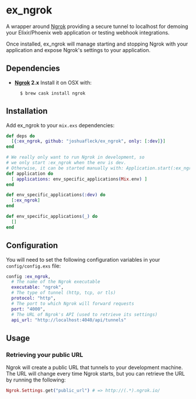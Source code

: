 # ex_ngrok

A wrapper around [Ngrok](https://ngrok.com/) providing a secure tunnel to localhost for demoing your Elixir/Phoenix web application or testing webhook integrations.

Once installed, ex_ngrok will manage starting and stopping Ngrok with your application and expose Ngrok's settings to your application.

## Dependencies

- **[Ngrok](https://ngrok.com/) 2.x** Install it on OSX with:

        $ brew cask install ngrok

## Installation

Add ex_ngrok to your `mix.exs` dependencies:

```elixir
def deps do
  [{:ex_ngrok, github: "joshuafleck/ex_ngrok", only: [:dev]}]
end

# We really only want to run Ngrok in development, so
# we only start :ex_ngrok when the env is dev.
# Otherwise, it can be started manually with: Application.start(:ex_ngrok)
def application do
  [ applications: env_specific_applications(Mix.env) ]
end

def env_specific_applications(:dev) do
  [:ex_ngrok]
end

def env_specific_applications(_) do
  []
end
```

## Configuration

You will need to set the following configuration variables in your `config/config.exs` file:

```elixir
config :ex_ngrok,
  # The name of the Ngrok executable
  executable: "ngrok",
  # The type of tunnel (http, tcp, or tls)
  protocol: "http",
  # The port to which Ngrok will forward requests
  port: "4000",
  # The URL of Ngrok's API (used to retrieve its settings)
  api_url: "http://localhost:4040/api/tunnels"
```

## Usage

### Retrieving your public URL

Ngrok will create a public URL that tunnels to your development machine.
The URL will change every time Ngrok starts, but you can retrieve the URL
by running the following:

```elixir
Ngrok.Settings.get("public_url") # => http://(.*).ngrok.io/
```
